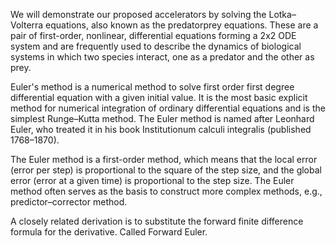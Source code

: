 
We will demonstrate our proposed accelerators by solving the Lotka–Volterra equations, also known as the predatorprey equations. These are a pair of first-order, nonlinear, differential equations forming a 2x2 ODE system and are frequently used to describe the dynamics of biological systems in which two species interact, one as a predator and the other as prey.

Euler's method is a numerical method to solve first order first degree differential equation with a given initial value. It is the most basic explicit method for numerical integration of ordinary differential equations and is the simplest Runge–Kutta method. The Euler method is named after Leonhard Euler, who treated it in his book Institutionum calculi integralis (published 1768–1870).

The Euler method is a first-order method, which means that the local error (error per step) is proportional to the square of the step size, and the global error (error at a given time) is proportional to the step size. The Euler method often serves as the basis to construct more complex methods, e.g., predictor–corrector method.

A closely related derivation is to substitute the forward finite difference formula for the derivative. Called Forward Euler.
